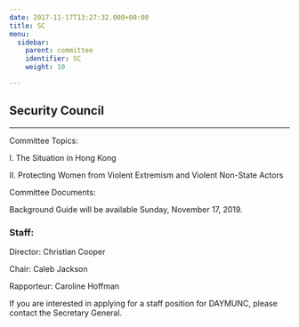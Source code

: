 ```yaml
---
date: 2017-11-17T13:27:32.000+00:00
title: SC
menu:
  sidebar:
    parent: committee
    identifier: SC
    weight: 10

---
```

## Security Council

***

Committee Topics:

I. The Situation in Hong Kong

II. Protecting Women from Violent Extremism and Violent Non-State Actors

Committee Documents:

Background Guide will be available Sunday, November 17, 2019.

### Staff:

Director: Christian Cooper

Chair: Caleb Jackson

Rapporteur: Caroline Hoffman

If you are interested in applying for a staff position for DAYMUNC, please contact the Secretary General.